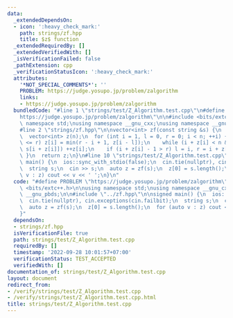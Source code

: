 ```yaml
---
data:
  _extendedDependsOn:
  - icon: ':heavy_check_mark:'
    path: strings/zf.hpp
    title: $z$ function
  _extendedRequiredBy: []
  _extendedVerifiedWith: []
  _isVerificationFailed: false
  _pathExtension: cpp
  _verificationStatusIcon: ':heavy_check_mark:'
  attributes:
    '*NOT_SPECIAL_COMMENTS*': ''
    PROBLEM: https://judge.yosupo.jp/problem/zalgorithm
    links:
    - https://judge.yosupo.jp/problem/zalgorithm
  bundledCode: "#line 1 \"strings/test/Z_Algorithm.test.cpp\"\n#define PROBLEM \"\
    https://judge.yosupo.jp/problem/zalgorithm\"\n\n#include <bits/extc++.h>\n\nusing\
    \ namespace std;\nusing namespace __gnu_cxx;\nusing namespace __gnu_pbds;\n\n\
    #line 2 \"strings/zf.hpp\"\n\nvector<int> zf(const string &s) {\n  int n = (int)s.length();\n\
    \  vector<int> z(n);\n  for (int i = 1, l = 0, r = 0; i < n; ++i) {\n    if (i\
    \ <= r) z[i] = min(r - i + 1, z[i - l]);\n    while (i + z[i] < n && s[z[i]] ==\
    \ s[i + z[i]]) ++z[i];\n    if (i + z[i] - 1 > r) l = i, r = i + z[i] - 1;\n \
    \ }\n  return z;\n}\n#line 10 \"strings/test/Z_Algorithm.test.cpp\"\n\nsigned\
    \ main() {\n  ios::sync_with_stdio(false);\n  cin.tie(nullptr), cin.exceptions(cin.failbit);\n\
    \  string s;\n  cin >> s;\n  auto z = zf(s);\n  z[0] = s.length();\n  for (auto\
    \ v : z) cout << v << ' ';\n}\n"
  code: "#define PROBLEM \"https://judge.yosupo.jp/problem/zalgorithm\"\n\n#include\
    \ <bits/extc++.h>\n\nusing namespace std;\nusing namespace __gnu_cxx;\nusing namespace\
    \ __gnu_pbds;\n\n#include \"../zf.hpp\"\n\nsigned main() {\n  ios::sync_with_stdio(false);\n\
    \  cin.tie(nullptr), cin.exceptions(cin.failbit);\n  string s;\n  cin >> s;\n\
    \  auto z = zf(s);\n  z[0] = s.length();\n  for (auto v : z) cout << v << ' ';\n\
    }"
  dependsOn:
  - strings/zf.hpp
  isVerificationFile: true
  path: strings/test/Z_Algorithm.test.cpp
  requiredBy: []
  timestamp: '2022-09-28 10:01:57+07:00'
  verificationStatus: TEST_ACCEPTED
  verifiedWith: []
documentation_of: strings/test/Z_Algorithm.test.cpp
layout: document
redirect_from:
- /verify/strings/test/Z_Algorithm.test.cpp
- /verify/strings/test/Z_Algorithm.test.cpp.html
title: strings/test/Z_Algorithm.test.cpp
---
```

